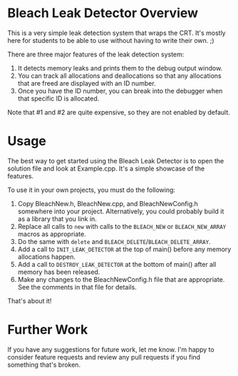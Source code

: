 # Bleach Leak Detector Overview
This is a very simple leak detection system that wraps the CRT.  It's mostly here for students to be able to use without having to write their own.  ;)

There are three major features of the leak detection system:

1) It detects memory leaks and prints them to the debug output window.
2) You can track all allocations and deallocations so that any allocations that are freed are displayed with an ID number.
3) Once you have the ID number, you can break into the debugger when that specific ID is allocated.

Note that #1 and #2 are quite expensive, so they are not enabled by default.

# Usage
The best way to get started using the Bleach Leak Detector is to open the solution file and look at Example.cpp.  It's a simple showcase of the features.

To use it in your own projects, you must do the following:
1) Copy BleachNew.h, BleachNew.cpp, and BleachNewConfig.h somewhere into your project.  Alternatively, you could probably build it as a library that you link in.
2) Replace all calls to `new` with calls to the `BLEACH_NEW` or `BLEACH_NEW_ARRAY` macros as appropriate.
3) Do the same with `delete` and `BLEACH_DELETE`/`BLEACH_DELETE_ARRAY`.
4) Add a call to `INIT_LEAK_DETECTOR` at the top of main() before any memory allocations happen.
5) Add a call to `DESTROY_LEAK_DETECTOR` at the bottom of main() after all memory has been released.
6) Make any changes to the BleachNewConfig.h file that are appropriate.  See the comments in that file for details.

That's about it!

# Further Work
If you have any suggestions for future work, let me know.  I'm happy to consider feature requests and review any pull requests if you find something that's broken.
